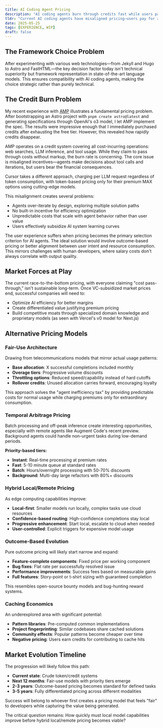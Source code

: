 ```yaml
---
title: AI Coding Agent Pricing
description: "AI coding agents burn through credits fast while users pay for inefficiencies. Explore fair pricing models and market solutions."
tldr: "Current AI coding agents have misaligned pricing—users pay for agent inefficiencies and over-iteration. Credit burn rates are unpredictable and scale with agent behavior, not user value. Solutions include fair-use models, temporal arbitrage, outcome-based pricing, and hybrid local/remote approaches."
date: 2025-05-25
tags: [EXPERIENCE, WIP]
draft: false
---
```


## The Framework Choice Problem

After experimenting with various web technologies—from Jekyll and Hugo to Astro and FastHTML—the key decision factor today isn't technical superiority but framework representation in state-of-the-art language models. This ensures compatibility with AI coding agents, making the choice strategic rather than purely technical.

## The Credit Burn Problem

My recent experience with [AMP](https://ampcode.com/) illustrates a fundamental pricing problem. After bootstrapping an Astro project with `pnpm create astro@latest` and generating specifications through OpenAI's o3 model, I let AMP implement the spec. The results were impressive enough that I immediately purchased credits after exhausting the free tier. However, this revealed how rapidly credits disappear.

AMP operates on a credit system covering all cost-incurring operations: web searches, LLM inference, and tool usage. While they claim to pass through costs without markup, the burn rate is concerning. The core issue is misaligned incentives—agents make decisions about tool calls and iterations, but users bear the financial consequences.

Cursor takes a different approach, charging per LLM request regardless of token consumption, with token-based pricing only for their premium MAX options using cutting-edge models.

This misalignment creates several problems:
- Agents over-iterate by design, exploring multiple solution paths
- No built-in incentive for efficiency optimization
- Unpredictable costs that scale with agent behavior rather than user value
- Users effectively subsidize AI system learning curves

The user experience suffers when pricing becomes the primary selection criterion for AI agents. The ideal solution would involve outcome-based pricing or better alignment between user intent and resource consumption. This mirrors challenges with human developers, where salary costs don't always correlate with output quality.

## Market Forces at Play

The current race-to-the-bottom pricing, with everyone claiming "cost pass-through," isn't sustainable long-term. Once VC-subsidized market prices end, successful companies will need to:

- Optimize AI efficiency for better margins
- Create differentiated value justifying premium pricing
- Build competitive moats through specialized domain knowledge and proprietary models (as seen with Vercel's v0 model for Next.js)

## Alternative Pricing Models

### Fair-Use Architecture
Drawing from telecommunications models that mirror actual usage patterns:

- **Base allocation**: X successful completions included monthly
- **Overage tiers**: Progressive volume discounts
- **Throttling options**: Reduced speed/capability instead of hard cutoffs
- **Rollover credits**: Unused allocation carries forward, encouraging loyalty

This approach solves the "agent inefficiency tax" by providing predictable costs for normal usage while charging premiums only for extraordinary consumption.

### Temporal Arbitrage Pricing
Batch processing and off-peak inference create interesting opportunities, especially with remote agents like Augment Code's recent preview. Background agents could handle non-urgent tasks during low-demand periods.

**Priority-based tiers:**
- **Instant**: Real-time processing at premium rates
- **Fast**: 5-10 minute queue at standard rates
- **Batch**: Hours/overnight processing with 50-70% discounts
- **Background**: Multi-day large refactors with 80%+ discounts

### Hybrid Local/Remote Pricing
As edge computing capabilities improve:

- **Local-first**: Smaller models run locally, complex tasks use cloud resources
- **Confidence-based routing**: High-confidence completions stay local
- **Progressive enhancement**: Start local, escalate to cloud when needed
- **User-controlled**: Explicit triggers for expensive model usage

### Outcome-Based Evolution
Pure outcome pricing will likely start narrow and expand:

- **Feature-complete components**: Fixed price per working component
- **Bug fixes**: Flat rate per successfully resolved issue
- **Performance improvements**: Success fees based on measurable gains
- **Full features**: Story-point or t-shirt sizing with guaranteed completion

This resembles open-source bounty models and bug-hunting reward systems.

### Caching Economics
An underexplored area with significant potential:

- **Pattern libraries**: Pre-computed common implementations
- **Project fingerprinting**: Similar codebases share cached solutions
- **Community effects**: Popular patterns become cheaper over time
- **Negative pricing**: Users earn credits for contributing to cache hits

## Market Evolution Timeline

The progression will likely follow this path:

- **Current state**: Crude token/credit systems
- **Next 12 months**: Fair-use models with priority tiers emerge
- **2-3 years**: Outcome-based pricing becomes standard for defined tasks
- **3-5 years**: Fully differentiated pricing across different modalities

Success will belong to whoever first creates a pricing model that feels "fair" to developers while capturing the value being generated.

The critical question remains: How quickly must local model capabilities improve before hybrid local/remote pricing becomes viable?